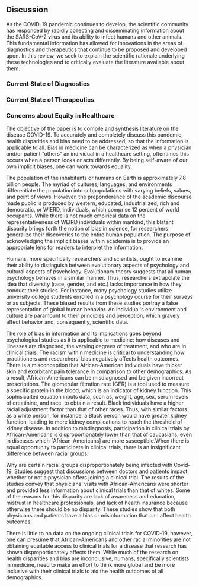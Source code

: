 ## Discussion

<!-- This section is a stub. Additional work is needed to flesh this section out. Outlining or writing help is welcome!-->
As the COVID-19 pandemic continues to develop, the scientific community has responded by rapidly collecting and disseminating information about the SARS-CoV-2 virus and its ability to infect humans and other animals.
This fundamental information has allowed for innovations in the areas of diagnostics and therapeutics that continue to be proposed and developed upon.
In this review, we seek to explain the scientific rationale underlying these technologies and to critically evaluate the literature available about them.

### Current State of Diagnostics

### Current State of Therapeutics

### Concerns about Equity in Healthcare

The objective of the paper is to compile and synthesis literature on the disease COVID-19. To accurately and completely discuss this pandemic, health disparities and bias need to be addressed, so that the information is applicable to all. Bias in medicine can be characterized as when a physician and/or patient “others” an individual in a healthcare setting, oftentimes this occurs when a person looks or acts differently. By being self-aware of our own implicit biases, one can work towards equality.

The population of the inhabitants or humans on Earth is approximately 7.8 billion people. The myriad of cultures, languages, and environments differentiate the population into subpopulations with varying beliefs, values, and point of views. However, the preponderance of the academic discourse made public is produced by western, educated, industrialized, rich and democratic, or WIERD, individuals, which comprise 12 percent of world occupants. While there is not much empirical data on the representativeness of WEIRD individuals within mankind, this blatant disparity brings forth the notion of bias in science, for researchers generalize their discoveries to the entire human population. The purpose of acknowledging the implicit biases within academia is to provide an appropriate lens for readers to interpret the information.

Humans, more specifically researchers and scientists, ought to examine their ability to distinguish between evolutionary aspects of psychology and cultural aspects of psychology. Evolutionary theory suggests that all human psychology behaves in a similar manner. Thus, researchers extrapolate the idea that diversity (race, gender, and etc.) lacks importance in how they conduct their studies. For instance, many psychology studies utilize university college students enrolled in a psychology course for their surveys or as subjects. These biased results from these studies portray a false representation of global human behavior. An individual's environment and culture are paramount to their principles and perception, which gravely affect behavior and, consequently, scientific data.

The role of bias in information and its implications goes beyond psychological studies as it is applicable to medicine: how diseases and illnesses are diagnosed, the varying degrees of treatment, and who are in clinical trials. The racism within medicine is critical to understanding how practitioners and researchers’ bias negatively affects health outcomes. There is a misconception that African-American individuals have thicker skin and exorbitant pain tolerance in comparison to other demographics. As a result, African-Americans can be misdiagnosed and be given incorrect prescriptions. The glomerular filtration rate (GFR) is a tool used to measure a specific protein in the blood, which is an indicator of kidney function. This sophisicalted equation inputs data, such as, weight, age, sex, serum levels of creatinine, and race, to obtain a result. Black individuals have a higher racial adjustment factor than that of other races. Thus, with similar factors as a white person, for instance, a Black person would have greater kidney function, leading to more kidney complications to reach the threshold of kidney disease. In addition to misdiagnosis, participation in clinical trials by African-Americans is disproportionately lower than that of caucasians, even in diseases which [African-Americans] are more susceptible.When there is equal opportunity to participate in clinical trials, there is an insignificant difference between racial groups.

Why are certain racial groups disproportionately being infected with Covid-19. Studies suggest that discussions between doctors and patients impact whether or not a physician offers joining a clinical trial. The results of the studies convey that physicians’ visits with African-Americans were shorter and provided less information about clinical trials than that of whites. Some of the reasons for this disparity are lack of awareness and education, mistrust in healthcare professionals, and lack of health insurance because otherwise there should be no disparity. These studies show that both physicians and patients have a bias or misinformation that can affect health outcomes.

There is little to no data on the ongoing clinical trials for COVID-19, however, one can presume that African-Americans and other racial minorities are not obtaining equitable access to clinical trials for a disease that research has shown disproportionately affects them. While much of the research on health disparities and bias are inconclusive, humans, specifically scientists in medicine, need to make an effort to think more global and be more inclusive with their clinical trials to aid the health outcomes of all demographics.
<!--Risk of comorbid health conditions associated with more severe outcomes may be influenced by long-term damage caused by chronic stress related to traumatic social experiences [@doi:10.1007/s12170-013-0338-5], perhaps mediated by cardiovascular risk factors [@doi:10.1101/2020.05.10.20097253], although the effects of chronic stress have not yet been researched in the specific case of COVID-19 disparities.-->
 
